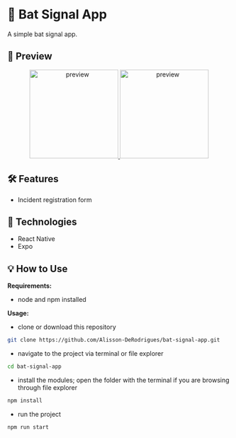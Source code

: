 # 🔑 Bat Signal App
A simple bat signal app.

## 📱 Preview
<div align="center">
  <a href="#">
      <img src=".github/assets/homePreview.png" width="200" alt="preview" />
  </a>
  <a href="#">
      <img src=".github/assets/formPreview.png" width="200" alt="preview" />
  </a>
</div>

## 🛠️ Features
- Incident registration form

## 🚀 Technologies
- React Native
- Expo

## 💡 How to Use
**Requirements:**
- node and npm installed

**Usage:**
- clone or download this repository
```bash
git clone https://github.com/Alisson-DeRodrigues/bat-signal-app.git
```

- navigate to the project via terminal or file explorer
```bash
cd bat-signal-app
```

- install the modules; open the folder with the terminal if you are browsing through file explorer
```bash
npm install
```

- run the project
```bash
npm run start
```
